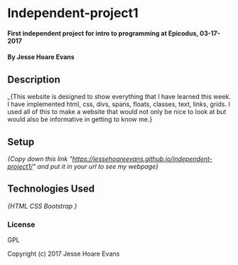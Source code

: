 # Independent-project1

#### First independent project for intro to programming at Epicodus, 03-17-2017

#### By Jesse Hoare Evans

## Description

_{This website is designed to show everything that I have learned this week. I have implemented html, css, divs, spans, floats, classes, text, links, grids. I used all of this to make a website that would not only be nice to look at but would also be informative in getting to know me.}

## Setup

_{Copy down this link "https://jessehoareevans.github.io/independent-project1/" and put it in your url to see my webpage}_

## Technologies Used

_{HTML
CSS
Bootstrap
}_

### License

GPL

Copyright (c) 2017 Jesse Hoare Evans
